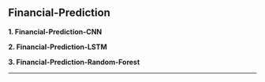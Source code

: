 ## Financial-Prediction

**1. Financial-Prediction-CNN**

**2. Financial-Prediction-LSTM**

**3. Financial-Prediction-Random-Forest**

****
